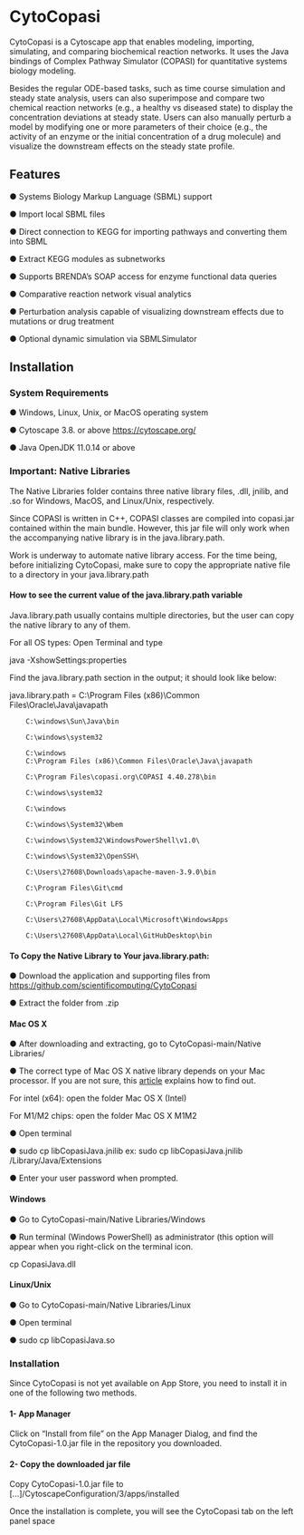 # CytoCopasi

CytoCopasi is a Cytoscape app that enables modeling, importing, simulating, and comparing biochemical reaction networks. It uses the Java bindings of Complex Pathway Simulator (COPASI) for quantitative systems biology modeling. 

Besides the regular ODE-based tasks, such as time course simulation and steady state analysis, users can also superimpose and compare two chemical reaction networks (e.g., a healthy vs diseased state) to display the concentration deviations at steady state. Users can also manually perturb a model by modifying one or more parameters of their choice (e.g., the activity of an enzyme or the initial concentration of a drug molecule) and visualize the downstream effects on the steady state profile.

## Features

●	Systems Biology Markup Language (SBML) support

●	Import local SBML files

●	Direct connection to KEGG for importing pathways and converting them into SBML

●	Extract KEGG modules as subnetworks

●	Supports BRENDA’s SOAP access for enzyme functional data queries

●	Comparative reaction network visual analytics 

●	Perturbation analysis capable of visualizing downstream effects due to mutations or drug treatment

●	Optional dynamic simulation via SBMLSimulator

## Installation

### System Requirements

●	Windows, Linux, Unix, or MacOS operating system

●	Cytoscape 3.8. or above https://cytoscape.org/ 

●	Java OpenJDK 11.0.14 or above

### Important: Native Libraries

The Native Libraries folder contains three native library files, .dll, jnilib, and .so for Windows, MacOS, and Linux/Unix, respectively.

Since COPASI is written in C++, COPASI classes are compiled into copasi.jar contained within the main bundle. However, this jar file will only work when the accompanying native library is in the java.library.path. 

Work is underway to automate native library access. For the time being, before initializing CytoCopasi, make sure to copy the appropriate native file to a directory in your java.library.path

#### How to see the current value of the java.library.path variable

Java.library.path usually contains multiple directories, but the user can copy the native library to any of them. 

For all OS types: Open Terminal and type

java -XshowSettings:properties  

Find the java.library.path section in the output; it should look like below:

java.library.path = C:\Program Files (x86)\Common Files\Oracle\Java\javapath

        C:\windows\Sun\Java\bin
        
        C:\windows\system32
        
        C:\windows
        C:\Program Files (x86)\Common Files\Oracle\Java\javapath
        
        C:\Program Files\copasi.org\COPASI 4.40.278\bin
        
        C:\windows\system32
        
        C:\windows
        
        C:\windows\System32\Wbem
        
        C:\windows\System32\WindowsPowerShell\v1.0\
        
        C:\windows\System32\OpenSSH\
        
        C:\Users\27608\Downloads\apache-maven-3.9.0\bin
        
        C:\Program Files\Git\cmd
        
        C:\Program Files\Git LFS
        
        C:\Users\27608\AppData\Local\Microsoft\WindowsApps
        
        C:\Users\27608\AppData\Local\GitHubDesktop\bin
 
#### To Copy the Native Library to Your java.library.path:
● Download the application and supporting files from https://github.com/scientificomputing/CytoCopasi

● Extract the folder from .zip


#### Mac OS X

● After downloading and extracting, go to CytoCopasi-main/Native Libraries/

● The correct type of Mac OS X native library depends on your Mac processor. If you are not sure, this [article](https://www.makeuseof.com/how-to-find-out-if-your-mac-uses-intel-or-apple-silicon/) explains how to find out.

   For intel (x64): open the folder Mac OS X (Intel)
   
   For M1/M2 chips: open the folder Mac OS X M1M2
   
● Open terminal

● sudo cp libCopasiJava.jnilib <the selected java.library.path directory>
  ex: sudo cp libCopasiJava.jnilib /Library/Java/Extensions
  
● Enter your user password when prompted.

#### Windows

● Go to CytoCopasi-main/Native Libraries/Windows

● Run terminal (Windows PowerShell) as administrator (this option will appear when you right-click on the terminal icon.

  cp CopasiJava.dll <the selected java.library.path directory>


#### Linux/Unix

● Go to CytoCopasi-main/Native Libraries/Linux

● Open terminal

● sudo cp libCopasiJava.so <selected java.library.path directory>


### Installation

Since CytoCopasi is not yet available on App Store, you need to install it in one of the following two methods.

#### 1-	App Manager

Click on “Install from file” on the App Manager Dialog, and find the CytoCopasi-1.0.jar file in the repository you downloaded.

#### 2-	Copy the downloaded jar file

Copy CytoCopasi-1.0.jar file to [...]/CytoscapeConfiguration/3/apps/installed

Once the installation is complete, you will see the CytoCopasi tab on the left panel space




